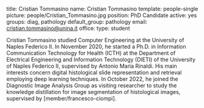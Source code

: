 title: Cristian Tommasino
name: Cristian Tommasino
template: people-single
picture: people/Cristian_Tommasino.jpg
position: PhD Candidate
active: yes
groups: diag, pathology
default_group: pathology
email: cristian.tommasino@unina.it
office: 
type: student

Cristian Tommasino studied Computer Engineering at the University of Naples Federico II. In November 2020, he started a Ph.D. in Information Communication Technology for Health (ICTH) at the Department of Electrical Engineering and Information Technology (DIETI) of the University of Naples Federico II, supervised by Antonio Maria Rinaldi. His main interests concern digital histological slide representation and retrieval employing deep learning techniques. In October 2022, he joined the Diagnostic Image Analysis Group as visiting researcher to study the knowledge distillation for image segmentation of histological images, supervised by [member/francesco-ciompi].
